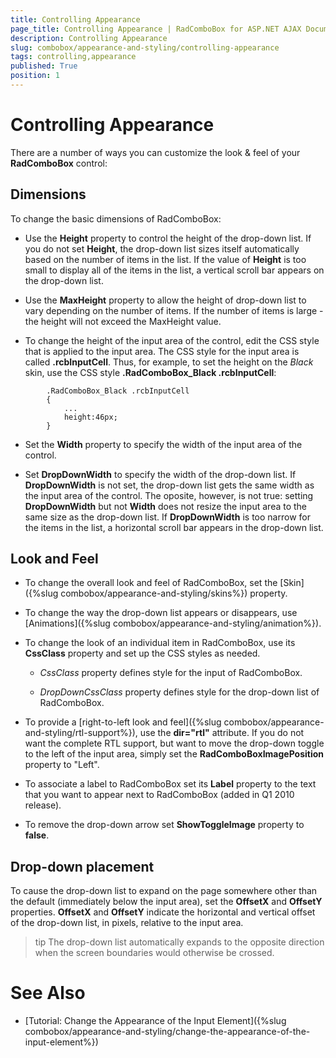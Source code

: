```yaml
---
title: Controlling Appearance
page_title: Controlling Appearance | RadComboBox for ASP.NET AJAX Documentation
description: Controlling Appearance
slug: combobox/appearance-and-styling/controlling-appearance
tags: controlling,appearance
published: True
position: 1
---
```


# Controlling Appearance



There are a number of ways you can customize the look & feel of your **RadComboBox** control:

## Dimensions

To change the basic dimensions of RadComboBox:

* Use the **Height** property to control the height of the drop-down list. If you do not set **Height**, the drop-down list sizes itself automatically based on the number of items in the list. If the value of **Height** is too small to display all of the items in the list, a vertical scroll bar appears on the drop-down list.

* Use the **MaxHeight** property to allow the height of drop-down list to vary depending on the number of items. If the number of items is large - the height will not exceed the MaxHeight value.

* To change the height of the input area of the control, edit the CSS style that is applied to the input area. The CSS style for the input area is called **.rcbInputCell**. Thus, for example, to set the height on the *Black* skin, use the CSS style **.RadComboBox_Black .rcbInputCell**:

````ASPNET
	    .RadComboBox_Black .rcbInputCell
	    { 
	        ... 
	        height:46px;
	    }
````



* Set the **Width** property to specify the width of the input area of the control.

* Set **DropDownWidth** to specify the width of the drop-down list. If **DropDownWidth** is not set, the drop-down list gets the same width as the input area of the control. The oposite, however, is not true: setting **DropDownWidth** but not **Width** does not resize the input area to the same size as the drop-down list. If **DropDownWidth** is too narrow for the items in the list, a horizontal scroll bar appears in the drop-down list.

## Look and Feel

* To change the overall look and feel of RadComboBox, set the [Skin]({%slug combobox/appearance-and-styling/skins%}) property.

* To change the way the drop-down list appears or disappears, use [Animations]({%slug combobox/appearance-and-styling/animation%}).

* To change the look of an individual item in RadComboBox, use its **CssClass** property and set up the CSS styles as needed.

	* *CssClass* property defines style for the input of RadComboBox.

	* *DropDownCssClass* property defines style for the drop-down list of RadComboBox.

* To provide a [right-to-left look and feel]({%slug combobox/appearance-and-styling/rtl-support%}), use the **dir="rtl"** attribute. If you do not want the complete RTL support, but want to move the drop-down toggle to the left of the input area, simply set the **RadComboBoxImagePosition** property to "Left".

* To associate a label to RadComboBox set its **Label** property to the text that you want to appear next to RadComboBox (added in Q1 2010 release).

* To remove the drop-down arrow set **ShowToggleImage** property to **false**.

## Drop-down placement

To cause the drop-down list to expand on the page somewhere other than the default (immediately below the input area), set the **OffsetX** and **OffsetY** properties. **OffsetX** and **OffsetY** indicate the horizontal and vertical offset of the drop-down list, in pixels, relative to the input area.

>tip The drop-down list automatically expands to the opposite direction when the screen boundaries would otherwise be crossed.
>


# See Also

 * [Tutorial: Change the Appearance of the Input Element]({%slug combobox/appearance-and-styling/change-the-appearance-of-the-input-element%})
